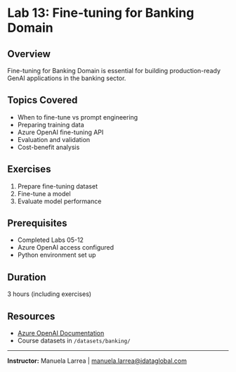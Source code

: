 # Lab 13: Fine-tuning for Banking Domain

## Overview

Fine-tuning for Banking Domain is essential for building production-ready GenAI applications in the banking sector.

## Topics Covered

- When to fine-tune vs prompt engineering
- Preparing training data
- Azure OpenAI fine-tuning API
- Evaluation and validation
- Cost-benefit analysis

## Exercises

1. Prepare fine-tuning dataset
2. Fine-tune a model
3. Evaluate model performance

## Prerequisites

- Completed Labs 05-12
- Azure OpenAI access configured
- Python environment set up

## Duration

3 hours (including exercises)

## Resources

- [Azure OpenAI Documentation](https://learn.microsoft.com/azure/ai-services/openai/)
- Course datasets in `/datasets/banking/`

---

**Instructor:** Manuela Larrea | manuela.larrea@idataglobal.com
